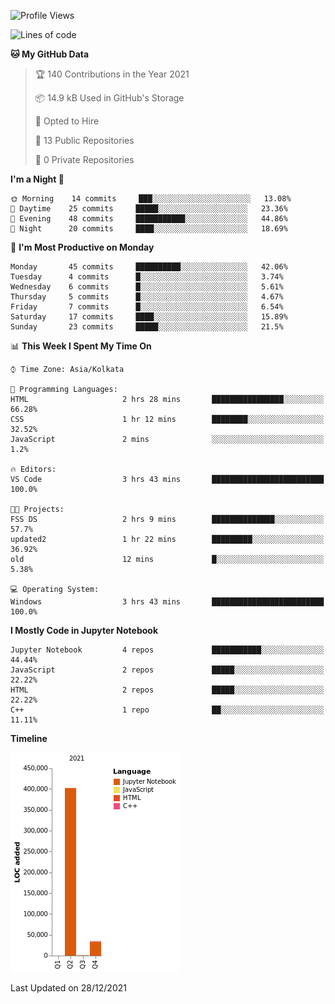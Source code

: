 <!--START_SECTION:waka-->
![Profile Views](http://img.shields.io/badge/Profile%20Views-0-blue)

![Lines of code](https://img.shields.io/badge/From%20Hello%20World%20I%27ve%20Written-438%20Thousand%20lines%20of%20code-blue)

**🐱 My GitHub Data** 

> 🏆 140 Contributions in the Year 2021
 > 
> 📦 14.9 kB Used in GitHub's Storage 
 > 
> 💼 Opted to Hire
 > 
> 📜 13 Public Repositories 
 > 
> 🔑 0 Private Repositories  
 > 
**I'm a Night 🦉** 

```text
🌞 Morning    14 commits     ███░░░░░░░░░░░░░░░░░░░░░░   13.08% 
🌆 Daytime    25 commits     █████░░░░░░░░░░░░░░░░░░░░   23.36% 
🌃 Evening    48 commits     ███████████░░░░░░░░░░░░░░   44.86% 
🌙 Night      20 commits     ████░░░░░░░░░░░░░░░░░░░░░   18.69%

```
📅 **I'm Most Productive on Monday** 

```text
Monday       45 commits     ██████████░░░░░░░░░░░░░░░   42.06% 
Tuesday      4 commits      █░░░░░░░░░░░░░░░░░░░░░░░░   3.74% 
Wednesday    6 commits      █░░░░░░░░░░░░░░░░░░░░░░░░   5.61% 
Thursday     5 commits      █░░░░░░░░░░░░░░░░░░░░░░░░   4.67% 
Friday       7 commits      █░░░░░░░░░░░░░░░░░░░░░░░░   6.54% 
Saturday     17 commits     ████░░░░░░░░░░░░░░░░░░░░░   15.89% 
Sunday       23 commits     █████░░░░░░░░░░░░░░░░░░░░   21.5%

```


📊 **This Week I Spent My Time On** 

```text
⌚︎ Time Zone: Asia/Kolkata

💬 Programming Languages: 
HTML                     2 hrs 28 mins       ████████████████░░░░░░░░░   66.28% 
CSS                      1 hr 12 mins        ████████░░░░░░░░░░░░░░░░░   32.52% 
JavaScript               2 mins              ░░░░░░░░░░░░░░░░░░░░░░░░░   1.2%

🔥 Editors: 
VS Code                  3 hrs 43 mins       █████████████████████████   100.0%

🐱‍💻 Projects: 
FSS DS                   2 hrs 9 mins        ██████████████░░░░░░░░░░░   57.7% 
updated2                 1 hr 22 mins        █████████░░░░░░░░░░░░░░░░   36.92% 
old                      12 mins             █░░░░░░░░░░░░░░░░░░░░░░░░   5.38%

💻 Operating System: 
Windows                  3 hrs 43 mins       █████████████████████████   100.0%

```

**I Mostly Code in Jupyter Notebook** 

```text
Jupyter Notebook         4 repos             ███████████░░░░░░░░░░░░░░   44.44% 
JavaScript               2 repos             █████░░░░░░░░░░░░░░░░░░░░   22.22% 
HTML                     2 repos             █████░░░░░░░░░░░░░░░░░░░░   22.22% 
C++                      1 repo              ██░░░░░░░░░░░░░░░░░░░░░░░   11.11%

```


**Timeline**

![Chart not found](https://raw.githubusercontent.com/ThejaswinS/ThejaswinS/main/charts/bar_graph.png) 


 Last Updated on 28/12/2021
<!--END_SECTION:waka-->






